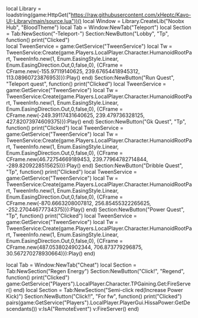 local Library = loadstring(game:HttpGet("https://raw.githubusercontent.com/xHeptc/Kavo-UI-Library/main/source.lua"))()
local Window = Library.CreateLib("Noobx Hub", "BloodTheme")
local Tab = Window:NewTab("Teleport")
local Section = Tab:NewSection("-Teleport-")
Section:NewButton("Lobby", "Tp", function()
    print("Clicked")    
local TweenService = game:GetService("TweenService")
local Tw = TweenService:Create(game.Players.LocalPlayer.Character.HumanoidRootPart, TweenInfo.new(1, Enum.EasingStyle.Linear, Enum.EasingDirection.Out,0,false,0), 
{CFrame = CFrame.new(-155.97119140625, 239.67654418945312, 113.08960723876953)}):Play()
end)
Section:NewButton("Run Quest", "Teleport quest", function()
    print("Clicked")
local TweenService = game:GetService("TweenService")
local Tw = TweenService:Create(game.Players.LocalPlayer.Character.HumanoidRootPart, TweenInfo.new(1, Enum.EasingStyle.Linear, Enum.EasingDirection.Out,0,false,0), 
{CFrame = CFrame.new(-249.39117431640625, 239.479736328125, 427.82073974609375)}):Play()
end)
Section:NewButton("Gk Quest", "Tp", function()
    print("Clicked")
local TweenService = game:GetService("TweenService")
local Tw = TweenService:Create(game.Players.LocalPlayer.Character.HumanoidRootPart, TweenInfo.new(1, Enum.EasingStyle.Linear, Enum.EasingDirection.Out,0,false,0), 
{CFrame = CFrame.new(46.72754669189453, 239.77964782714844, -289.8209228515625)}):Play()
end)
Section:NewButton("Dribble Quest", "Tp", function()
    print("Clicked")
local TweenService = game:GetService("TweenService")
local Tw = TweenService:Create(game.Players.LocalPlayer.Character.HumanoidRootPart, TweenInfo.new(1, Enum.EasingStyle.Linear, Enum.EasingDirection.Out,0,false,0), 
{CFrame = CFrame.new(-870.6663208007812, 256.85455322265625, -252.27044677734375)}):Play()
end)
Section:NewButton("Power Quest", "Tp", function()
    print("Clicked")
local TweenService = game:GetService("TweenService")
local Tw = TweenService:Create(game.Players.LocalPlayer.Character.HumanoidRootPart, TweenInfo.new(1, Enum.EasingStyle.Linear, Enum.EasingDirection.Out,0,false,0), 
{CFrame = CFrame.new(487.0538024902344, 706.873779296875, 30.567270278930664)}):Play()
end)

local Tab = Window:NewTab("Cheat")
local Section = Tab:NewSection("Regen Energy")
Section:NewButton("Click!", "Regend", function()
    print("Clicked")
game:GetService("Players").LocalPlayer.Character.TPGaining.Get:FireServer()
end)
local Section = Tab:NewSection("Semi-click red(Increase Power Kick)")
Section:NewButton("Click!!", "For fw", function()
    print("Clicked")
 pairs(game:GetService("Players").LocalPlayer.PlayerGui.HissaPower:GetDescendants()) 
            v:IsA("RemoteEvent") 
                v:FireServer()
end)









